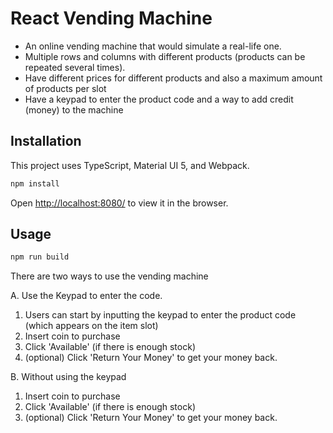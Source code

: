 # React Vending Machine

- An online vending machine that would simulate a real-life one.
- Multiple rows and columns with different products (products can be repeated several times).
- Have different prices for different products and also a maximum amount of products per slot
- Have a keypad to enter the product code and a way to add credit (money) to the machine

## Installation

This project uses TypeScript, Material UI 5, and Webpack.

```bash
npm install
```
Open [http://localhost:8080/](http://localhost:8080/) to view it in the browser.

## Usage

```bash
npm run build
```

There are two ways to use the vending machine

A. Use the Keypad to enter the code.

1. Users can start by inputting the keypad to enter the product code (which appears on the item slot)
2. Insert coin to purchase
3. Click 'Available' (if there is enough stock)
4. (optional) Click 'Return Your Money' to get your money back.

B. Without using the keypad
1. Insert coin to purchase
2. Click 'Available' (if there is enough stock)
3. (optional) Click 'Return Your Money' to get your money back.
